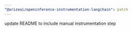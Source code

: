 ```yaml
---
"@arizeai/openinference-instrumentation-langchain": patch
---
```


update README to include manual instrumentation step
